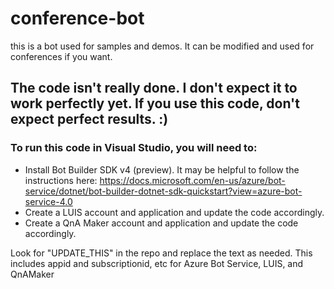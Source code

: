 # conference-bot
this is a bot used for samples and demos. It can be modified and used for conferences if you want. 

## The code isn't really done. I don't expect it to work perfectly yet. If you use this code, don't expect perfect results. :)

### To run this code in Visual Studio, you will need to:
* Install Bot Builder SDK v4 (preview). It may be helpful to follow the instructions here: https://docs.microsoft.com/en-us/azure/bot-service/dotnet/bot-builder-dotnet-sdk-quickstart?view=azure-bot-service-4.0
* Create a LUIS account and application and update the code accordingly.
* Create a QnA Maker account and application and update the code accordingly.

Look for "UPDATE_THIS" in the repo and replace the text as needed. This includes 
appid and subscriptionid, etc for Azure Bot Service, LUIS, and QnAMaker
